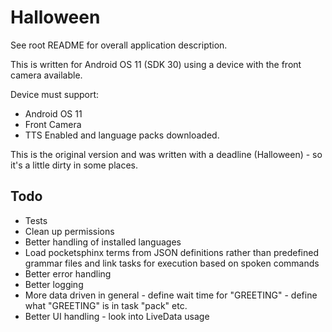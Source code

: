 # Halloween
See root README for overall application description.

This is written for Android OS 11 (SDK 30) using a device with the front camera available.

Device must support:
- Android OS 11
- Front Camera
- TTS Enabled and language packs downloaded.

This is the original version and was written with a deadline (Halloween) - so it's a little dirty in some places.


## Todo
- Tests
- Clean up permissions
- Better handling of installed languages
- Load pocketsphinx terms from JSON definitions rather than predefined grammar files and link tasks for execution based on spoken commands
- Better error handling
- Better logging
- More data driven in general - define wait time for "GREETING" - define what "GREETING" is in task "pack" etc.
- Better UI handling - look into LiveData usage


